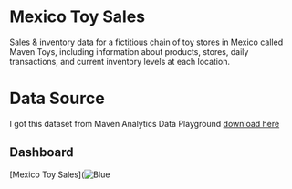 # Mexico Toy Sales
Sales & inventory data for a fictitious chain of toy stores in Mexico called Maven Toys, including information about products, stores, daily transactions, and current inventory levels at each location.
# Data Source
I got this dataset from Maven Analytics Data Playground
[download here](https://mavenanalytics.io/data-playground?order=date_added%2Cdesc&search=mexico%20)

## Dashboard
[Mexico Toy Sales](![Blue](https://github.com/user-attachments/assets/9b91e508-5eca-4353-a2c8-3e63bdbaae53)

